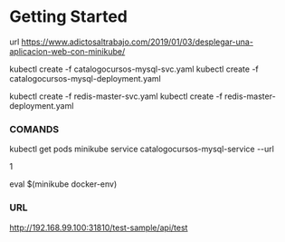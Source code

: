 # Getting Started

url 
https://www.adictosaltrabajo.com/2019/01/03/desplegar-una-aplicacion-web-con-minikube/


kubectl create -f catalogocursos-mysql-svc.yaml
kubectl create -f catalogocursos-mysql-deployment.yaml


kubectl create -f redis-master-svc.yaml
kubectl create -f redis-master-deployment.yaml


### COMANDS ###

kubectl get pods 
minikube service catalogocursos-mysql-service --url


1
	
 eval $(minikube docker-env)


### URL ###
http://192.168.99.100:31810/test-sample/api/test

